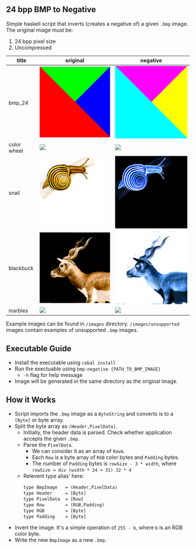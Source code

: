 ## 24 bpp BMP to Negative

Simple haskell script that inverts (creates a negative of) a given `.bmp` image. The original miage must be:
1. 24 bpp pixel size
2. Uncompressed

|title|original|negative|
|-|-|-|
|bmp_24|![](images/bmp_24.bmP)|![](images/negative_bmp_24.bmP)|
|color wheel|![](images/color_wheel.bmp)|![](images/negative_color_wheel.bmp)|
|snail|![](images/snail.bmp)|![](images/negative_snail.bmp)|
|blackbuck|![](images/blackbuck.bmp)|![](images/negative_blackbuck.bmp)|
|marbles|![](images/MARBLES.BMP)|![](images/negative_MARBLES.BMP)|

Example images can be found in `/images` directory. `/images/unsupported` images contain examples of unsupported `.bmp` images.

## Executable Guide
* Install the executable using
  ```cabal install```
* Run the exectuable using
  ```bmp-negative {PATH_TO_BMP_IMAGE}```
  * `-h` flag for help message
* Image will be generated in the same directory as the original image.

## How it Works
* Script imports the `.bmp` image as a `ByteString` and converts is to a `[Byte]` or byte array.
* Split the byte array as `(Header,PixelData)`. 
  * Initially, the header data is parsed. Check whether application accepts the given `.bmp`.
  * Parse the `PixelData`.
    * We can consider it as an array of `Row`s.
    * Each `Row` is a byte array of `RGB` color bytes and `Padding` bytes.
    * The number of `Padding` bytes is `rowSize - 3 * width`, where `rowSize = div (width * 24 + 31) 32 * 4`
  * Relevent type alias' here:
    ```
    type BmpImage   = (Header,PixelData)
    type Header     = [Byte]
    type PixelData  = [Row]
    type Row        = (RGB,Padding)
    type RGB        = [Byte]
    type Padding    = [Byte]
    ```
* Invert the image. It's a simple operation of `255 - b`, where `b` is an RGB color byte.
* Write the new `BmpImage` as a new `.bmp`.
